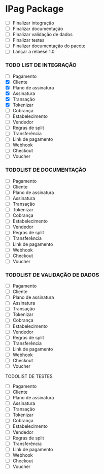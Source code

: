 # IPag Package

- [ ] Finalizar integração
- [ ] Finalizar documentação
- [ ] Finalizar validação de dados
- [ ] Finalizar testes
- [ ] Finalizar documentação do pacote
- [ ] Lançar a relaese 1.0

### TODO LIST DE INTEGRAÇÃO
- [ ] Pagamento
- [x] Cliente
- [x] Plano de assinatura
- [x] Assinatura
- [x] Transação
- [x] Tokenizar
- [ ] Cobrança
- [ ] Estabelecimento
- [ ] Vendedor
- [ ] Regras de split
- [ ] Transferência
- [ ] Link de pagamento
- [ ] Webhook
- [ ] Checkout
- [ ] Voucher

### TODOLIST DE DOCUMENTAÇÃO

- [ ] Pagamento
- [ ] Cliente
- [ ] Plano de assinatura
- [ ] Assinatura
- [ ] Transação
- [ ] Tokenizar
- [ ] Cobrança
- [ ] Estabelecimento
- [ ] Vendedor
- [ ] Regras de split
- [ ] Transferência
- [ ] Link de pagamento
- [ ] Webhook
- [ ] Checkout
- [ ] Voucher

### TODOLIST DE VALIDAÇÃO DE DADOS

- [ ] Pagamento
- [ ] Cliente
- [ ] Plano de assinatura
- [ ] Assinatura
- [ ] Transação
- [ ] Tokenizar
- [ ] Cobrança
- [ ] Estabelecimento
- [ ] Vendedor
- [ ] Regras de split
- [ ] Transferência
- [ ] Link de pagamento
- [ ] Webhook
- [ ] Checkout
- [ ] Voucher

TODOLIST DE TESTES
- [ ] Pagamento
- [ ] Cliente
- [ ] Plano de assinatura
- [ ] Assinatura
- [ ] Transação
- [ ] Tokenizar
- [ ] Cobrança
- [ ] Estabelecimento
- [ ] Vendedor
- [ ] Regras de split
- [ ] Transferência
- [ ] Link de pagamento
- [ ] Webhook
- [ ] Checkout
- [ ] Voucher
